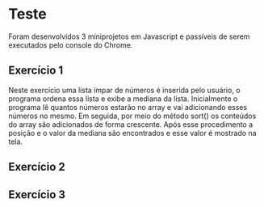 # Teste
Foram desenvolvidos 3 miniprojetos em Javascript e passíveis de serem executados pelo console do Chrome.

## Exercício 1
Neste exercício uma lista ímpar de números é inserida pelo usuário, o programa ordena essa lista e exibe a mediana da lista. 
Inicialmente o programa lê quantos números estarão no array e vai adicionando esses números no mesmo. Em seguida, por meio do método sort() os conteúdos do array são adicionados de forma crescente. Após esse procedimento a posição e o valor da mediana são encontrados e esse valor é mostrado na tela. 

## Exercício 2


## Exercício 3
